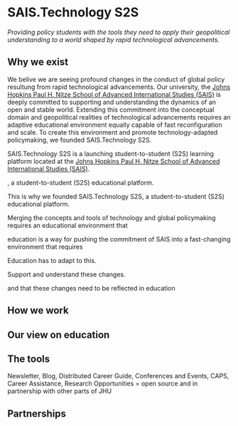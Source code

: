# SAIS.Technology S2S

*Providing policy students with the tools they need to apply their geopolitical understanding to a world shaped by rapid technological advancements.*

## Why we exist

We belive we are seeing profound changes in the conduct of global policy resultung from rapid technological advancements. Our university, the [Johns Hopkins Paul H. Nitze School of Advanced International Studies (SAIS)](https://www.sais-jhu.edu/) is deeply committed to supporting and understanding the dynamics of an open and stable world. Extending this commitment into the conceptual domain and geopolitical realities of technological advancements requires an adaptive educational environment equally capable of fast reconfiguration and scale. To create this environment and promote technology-adapted policymaking, we founded SAIS.Technology S2S. 

SAIS.Technology S2S is a launching student-to-student (S2S) learning platform located at the [Johns Hopkins Paul H. Nitze School of Advanced International Studies (SAIS)](https://www.sais-jhu.edu/). 

, a student-to-student (S2S) educational platform. 


This is why we founded SAIS.Technology S2S, a student-to-student (S2S) educational platform. 


Merging the concepts and tools of technology and global policymaking requires an educational environment that 


education is a way for pushing the commitment of SAIS into a fast-changing environment that requires 


Education has to adapt to this. 

Support and understand these changes.

and that these changes need to be reflected in education 

## How we work

## Our view on education

## The tools

Newsletter, Blog, Distributed Career Guide, Conferences and Events, CAPS, Career Assistance, Research Opportunities = open source and in partnership with other parts of JHU

## Partnerships






